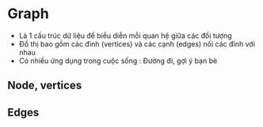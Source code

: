 # Graph
- Là 1 cấu trúc dữ liệu để biểu diễn mỗi quan hệ giữa các đối tượng
- Đồ thị bao gồm các đỉnh (vertices) và các cạnh (edges) nối các đỉnh với nhau
- Có nhiều ứng dụng trong cuộc sống : Đường đi, gợi ý bạn bè
## Node, vertices
## Edges